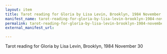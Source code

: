 ```yaml
---
layout: item
title: Tarot reading for Gloria by Lisa Levin, Brooklyn, 1984 November 30
manifest_name: tarot-reading-for-gloria-by-lisa-levin-brooklyn-1984-november-30
permalink: tarot-reading-for-gloria-by-lisa-levin-brooklyn-1984-november-30
external_manifest_url: 

---
```

Tarot reading for Gloria by Lisa Levin, Brooklyn, 1984 November 30
